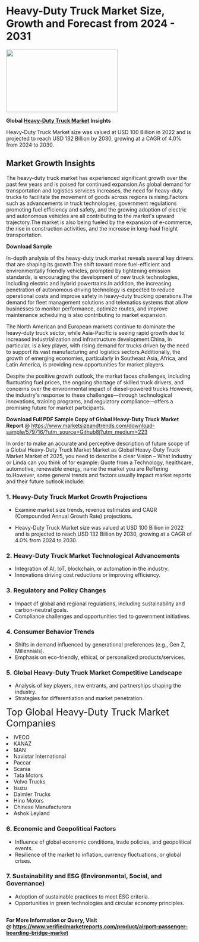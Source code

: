 <H1>Heavy-Duty Truck Market Size, Growth and Forecast from 2024 - 2031</H1><img class="aligncenter size-medium wp-image-584254" src="https://thirdeyenews.in/wp-content/uploads/2024/09/Global-Market-Research-300x168.jpeg" alt="" width="300" height="168" /><p><strong>Global&nbsp;<a href="https://www.marketsizeandtrends.com/download-sample/579716/?utm_source=Github8j?utm_medium=223">Heavy-Duty Truck Market</a> Insights</strong></p><p>Heavy-Duty Truck Market size was valued at USD 100 Billion in 2022 and is projected to reach USD 132 Billion by 2030, growing at a CAGR of 4.0% from 2024 to 2030.</p><p><h2>Market Growth Insights</h2> <p>The heavy-duty truck market has experienced significant growth over the past few years and is poised for continued expansion.As global demand for transportation and logistics services increases, the need for heavy-duty trucks to facilitate the movement of goods across regions is rising.Factors such as advancements in truck technologies, government regulations promoting fuel efficiency and safety, and the growing adoption of electric and autonomous vehicles are all contributing to the market's upward trajectory.The market is also being fueled by the expansion of e-commerce, the rise in construction activities, and the increase in long-haul freight transportation.</p> <p><strong>Download Sample</strong></p> <p>In-depth analysis of the heavy-duty truck market reveals several key drivers that are shaping its growth.The shift toward more fuel-efficient and environmentally friendly vehicles, prompted by tightening emission standards, is encouraging the development of new truck technologies, including electric and hybrid powertrains.In addition, the increasing penetration of autonomous driving technology is expected to reduce operational costs and improve safety in heavy-duty trucking operations.The demand for fleet management solutions and telematics systems that allow businesses to monitor performance, optimize routes, and improve maintenance scheduling is also contributing to market expansion.</p> <p>The North American and European markets continue to dominate the heavy-duty truck sector, while Asia-Pacific is seeing rapid growth due to increased industrialization and infrastructure development.China, in particular, is a key player, with rising demand for trucks driven by the need to support its vast manufacturing and logistics sectors.Additionally, the growth of emerging economies, particularly in Southeast Asia, Africa, and Latin America, is providing new opportunities for market players.</p> <p>Despite the positive growth outlook, the market faces challenges, including fluctuating fuel prices, the ongoing shortage of skilled truck drivers, and concerns over the environmental impact of diesel-powered trucks.However, the industry's response to these challenges—through technological innovations, training programs, and regulatory compliance—offers a promising future for market participants.</p> <p><span class=""><strong>Download Full PDF Sample Copy of Global Heavy-Duty Truck Market Report</strong> @ <a href="https://www.marketsizeandtrends.com/download-sample/579716/?utm_source=Github8j?utm_medium=223" target="_blank">https://www.marketsizeandtrends.com/download-sample/579716/?utm_source=Github8j?utm_medium=223</a></span></p><p>In order to make an accurate and perceptive description of future scope of a Global&nbsp;Heavy-Duty Truck Market Market as Global&nbsp;Heavy-Duty Truck Market Market of 2025, you need to describe a clear Vision &ndash; What Industry or Linda can you think of for example: Quote from a Technology, healthcare, automotive, renewable energy, name the market you are Reffering to.However, some general trends and factors usually impact market reports and their future outlook include:</p><h3>1.&nbsp;<strong>Heavy-Duty Truck Market Growth Projections</strong></h3><ul><li>Examine market size trends, revenue estimates and CAGR (Compounded Annual Growth Rate) projections.</li><li><p>Heavy-Duty Truck Market size was valued at USD 100 Billion in 2022 and is projected to reach USD 132 Billion by 2030, growing at a CAGR of 4.0% from 2024 to 2030.</p></li></ul><h3>2.&nbsp;<strong>Heavy-Duty Truck Market Technological Advancements</strong></h3><ul><li>Integration of AI, IoT, blockchain, or automation in the industry.</li><li>Innovations driving cost reductions or improving efficiency.</li></ul><h3>3.&nbsp;<strong>Regulatory and Policy Changes</strong></h3><ul><li>Impact of global and regional regulations, including sustainability and carbon-neutral goals.</li><li>Compliance challenges and opportunities tied to government initiatives.</li></ul><h3>4.&nbsp;<strong>Consumer Behavior Trends</strong></h3><ul><li>Shifts in demand influenced by generational preferences (e.g., Gen Z, Millennials).</li><li>Emphasis on eco-friendly, ethical, or personalized products/services.</li></ul><h3>5.&nbsp;<strong>Global Heavy-Duty Truck Market Competitive Landscape</strong></h3><ul><li>Analysis of key players, new entrants, and partnerships shaping the industry.</li><li>Strategies for differentiation and market penetration.</li></ul><p data-pm-slice="1 1 []"><span style="color: inherit; font-family: inherit; font-size: 25px;">Top Global Heavy-Duty Truck Market Companies</span></p><div class="" data-test-id=""><p><li>IVECO</li><li> KANAZ</li><li> MAN</li><li> Navistar International</li><li> Paccar</li><li> Scania</li><li> Tata Motors</li><li> Volvo Trucks</li><li> Isuzu</li><li> Daimler Trucks</li><li> Hino Motors</li><li> Chinese Manufacturers</li><li> Ashok Leyland</li></p></div><h3>6.&nbsp;<strong>Economic and Geopolitical Factors</strong></h3><ul><li>Influence of global economic conditions, trade policies, and geopolitical events.</li><li>Resilience of the market to inflation, currency fluctuations, or global crises.</li></ul><h3>7.&nbsp;<strong>Sustainability and ESG (Environmental, Social, and Governance)</strong></h3><ul><li>Adoption of sustainable practices to meet ESG criteria.</li><li>Opportunities in green technologies and circular economy principles.</li></ul><h2><strong style="font-size: 14px;">For More Information or Query, Visit @&nbsp;</strong><a style="background-color: #ffffff; font-size: 14px;" href="https://www.marketsizeandtrends.com/report/heavy-duty-truck-market/" target="_blank">https://www.verifiedmarketreports.com/product/airport-passenger-boarding-bridge-market</a></h2>